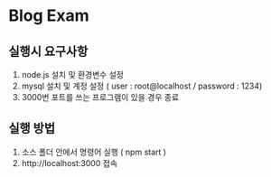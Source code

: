 # Blog Exam

## 실행시 요구사항
1. node.js 설치 및 환경변수 설정
2. mysql 설치 및 계정 설정 ( user : root@localhost  /  password : 1234)
3. 3000번 포트를 쓰는 프로그램이 있을 경우 종료

## 실행 방법
1. 소스 폴더 안에서 명령어 실행 ( npm start )
2. http://localhost:3000 접속